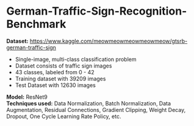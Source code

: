 # German-Traffic-Sign-Recognition-Benchmark

**Dataset:** https://www.kaggle.com/meowmeowmeowmeowmeow/gtsrb-german-traffic-sign
* Single-image, multi-class classification problem <br>
* Dataset consists of traffic sign images <br>
* 43 classes, labeled from 0 - 42 <br>
* Training dataset with 39209 images <br>
* Test Dataset with 12630 images <br>

**Model:** ResNet9 <br>
**Techniques used:** Data Normalization, Batch Normalization, Data Augmentation, Residual Connections, Gradient Clipping, Weight Decay, Dropout, One Cycle Learning Rate Policy, etc.
 
